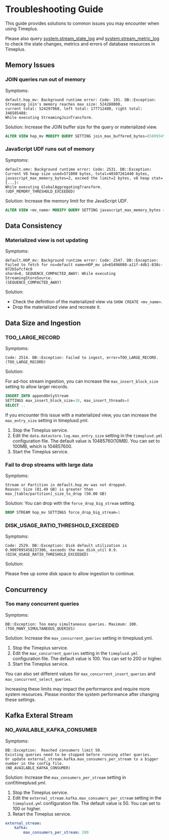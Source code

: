 # Troubleshooting Guide
This guide provides solutions to common issues you may encounter when using Timeplus.

Please also query [system.stream_state_log](/system-stream-state-log) and [system.stream_metric_log](/system-stream-metric-log) to check the state changes, metrics and errors of database resources in Timeplus.

## Memory Issues

### JOIN queries run out of memory

Symptoms:
```
default.hop_mv: Background runtime error: Code: 191. DB::Exception:
Streaming join's memory reaches max size: 524288000,
current total: 524297968, left total: 177712480, right total: 346585488:
While executing StreamingJoinTransform.
```

Solution:
Increase the JOIN buffer size for the query or materialized view.

```sql
ALTER VIEW hop_mv MODIFY QUERY SETTING join_max_buffered_bytes=8589934592
```

### JavaScript UDF runs out of memory

Symptoms:
```
default.omv: Background runtime error: Code: 2531. DB::Exception:
Current V8 heap size used=571000 bytes, total=40307261440 bytes,
javascript_max_memory_bytes=2, exceed the limit=2 bytes, v8 heap stat={...}:
While executing GlobalAggregatingTransform. (UDF_MEMORY_THRESHOLD_EXCEEDED)
```

Solution:
Increase the memory limit for the JavaScript UDF.

```sql
ALTER VIEW <mv_name> MODIFY QUERY SETTING javascript_max_memory_bytes = 10485760000
```

## Data Consistency

### Materialized view is not updating

Symptoms:
```
default.HOP_mv: Background runtime error: Code: 2547. DB::Exception:
Failed to fetch for ns=default name=HOP_mv id=65496080-a11f-4db1-838c-072b5afcf4c0
shard=0, SEQUENCE_COMPACTED_AWAY: While executing StreamingStoreSource.
(SEQUENCE_COMPACTED_AWAY)
```

Solution:
* Check the definition of the materialized view via `SHOW CREATE <mv_name>`.
* Drop the materialized view and recreate it.

## Data Size and Ingestion

### TOO_LARGE_RECORD
Symptoms:
```
Code: 2514. DB::Exception: Failed to ingest, error=TOO_LARGE_RECORD. (TOO_LARGE_RECORD)
```

Solution:

For ad-hoc stream ingestion, you can increase the `max_insert_block_size` setting to allow larger records.

```sql
INSERT INTO appendOnlyStream
SETTINGS max_insert_block_size=10, max_insert_threads=8
SELECT ..
```

If you encounter this issue with a materialized view, you can increase the `max_entry_size` setting in timeplusd.yml.
 1. Stop the Timeplus service.
 2. Edit the `data.datastore.log.max_entry_size` setting in the `timeplusd.yml` configuration file. The default value is 10485760(10MB). You can set to 100MB, which is 104857600.
 3. Start the Timeplus service.

### Fail to drop streams with large data
Symptoms:
```
Stream or Partition in default.hop_mv was not dropped.
Reason: Size (81.49 GB) is greater than max_[table/partition]_size_to_drop (50.00 GB)
```

Solution:
You can drop with the `force_drop_big_stream` setting.

```sql
DROP STREAM hop_mv SETTINGS force_drop_big_stream=1
```

### DISK_USAGE_RATIO_THRESHOLD_EXCEEDED
Symptoms:
```
Code: 2529. DB::Exception: Disk default utilization is 0.9007095458237306, exceeds the max_disk_util 0.9. (DISK_USAGE_RATIO_THRESHOLD_EXCEEDED)
```
Solution:

Please free up some disk space to allow ingestion to continue.

## Concurrency

### Too many concurrent queries
Symptoms:
```
DB::Exception: Too many simultaneous queries. Maximum: 100.
(TOO_MANY_SIMULTANEOUS_QUERIES)
```

Solution:
Increase the `max_concurrent_queries` setting in timeplusd.yml.

 1. Stop the Timeplus service.
 2. Edit the `max_concurrent_queries` setting in the `timeplusd.yml` configuration file. The default value is 100. You can set to 200 or higher.
 3. Start the Timeplus service.

You can also set different values for `max_concurrent_insert_queries` and `max_concurrent_select_queries`.

Increasing these limits may impact the performance and require more system resources. Please monitor the system performance after changing these settings.

## Kafka Exteral Stream

### NO_AVAILABLE_KAFKA_CONSUMER
Symptoms:
```
DB::Exception:  Reached consumers limit 50.
Existing queries need to be stopped before running other queries.
Or update external_stream.kafka.max_consumers_per_stream to a bigger number in the config file.
(NO_AVAILABLE_KAFKA_CONSUMER)
```

Solution:
Increase the `max_consumers_per_stream` setting in conf/timeplusd.yml.

 1. Stop the Timeplus service.
 2. Edit the `external_stream.kafka.max_consumers_per_stream` setting in the `timeplusd.yml` configuration file. The default value is 50. You can set to 100 or higher.
 3. Retart the Timeplus service.

 ```yaml
 external_stream:
     kafka:
         max_consumers_per_stream: 200
```
